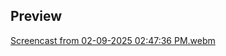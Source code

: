 ## Preview
[Screencast from 02-09-2025 02:47:36 PM.webm](https://github.com/user-attachments/assets/bbc9ead4-424f-4efc-8d31-64576db8b2ee)
